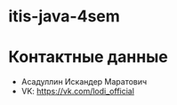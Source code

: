 # itis-java-4sem

# Контактные данные

* Асадуллин Искандер Маратович
* VK: https://vk.com/lodi_official